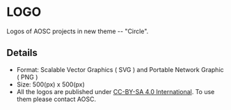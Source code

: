# LOGO

Logos of AOSC projects in new theme -- "Circle".

## Details

  * Format: Scalable Vector Graphics ( SVG ) and Portable Network Graphic ( PNG )
  * Size: 500(px) x 500(px)
  * All the logos are published under [CC-BY-SA 4.0 International](http://creativecommons.org/licenses/by-sa/4.0/). To use them please contact AOSC.

